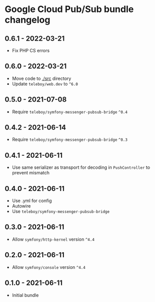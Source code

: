 # Google Cloud Pub/Sub bundle changelog

## 0.6.1 - 2022-03-21
* Fix PHP CS errors

## 0.6.0 - 2022-03-21
* Move code to [./src](./src) directory
* Update `teleboy/web.dev` to `^6.0`

## 0.5.0 - 2021-07-08
* Require `teleboy/symfony-messenger-pubsub-bridge` `^0.4`

## 0.4.2 - 2021-06-14
* Require `teleboy/symfony-messenger-pubsub-bridge` `^0.3`

## 0.4.1 - 2021-06-11
* Use same serializer as transport for decoding in `PushController` to prevent mismatch

## 0.4.0 - 2021-06-11
* Use .yml for config
* Autowire
* Use `teleboy/symfony-messenger-pubsub-bridge`

## 0.3.0 - 2021-06-11
* Allow `symfony/http-kernel` version `^4.4`

## 0.2.0 - 2021-06-11
* Allow `symfony/console` version `^4.4`

## 0.1.0 - 2021-06-11
* Initial bundle